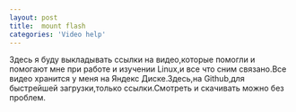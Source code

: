 ```yaml
---
layout: post
title:  mount flash
categories: 'Video help'
---
```


Здесь я буду выкладывать ссылки на видео,которые помогли и помогают мне при работе и изучении 
Linux,и все что сним связано.Все видео хранится у меня на Яндекс Диске.Здесь,на Github,для 
быстрейшей загрузки,только ссылки.Смотреть и скачивать можно без проблем.